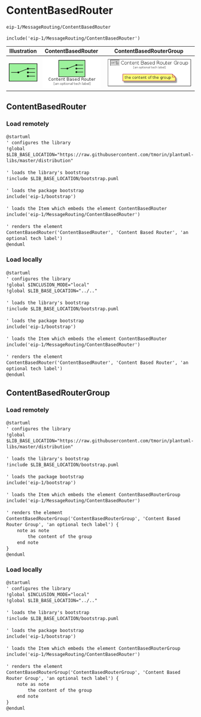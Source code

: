 # ContentBasedRouter


```text
eip-1/MessageRouting/ContentBasedRouter
```

```text
include('eip-1/MessageRouting/ContentBasedRouter')
```



| Illustration | ContentBasedRouter | ContentBasedRouterGroup |
| :---: | :---: | :---: |
| ![illustration for Illustration](../../eip-1/MessageRouting/ContentBasedRouter.png) | ![illustration for ContentBasedRouter](../../eip-1/MessageRouting/ContentBasedRouter.Local.png) | ![illustration for ContentBasedRouterGroup](../../eip-1/MessageRouting/ContentBasedRouterGroup.Local.png) |




## ContentBasedRouter

### Load remotely
```plantuml
@startuml
' configures the library
!global $LIB_BASE_LOCATION="https://raw.githubusercontent.com/tmorin/plantuml-libs/master/distribution"

' loads the library's bootstrap
!include $LIB_BASE_LOCATION/bootstrap.puml

' loads the package bootstrap
include('eip-1/bootstrap')

' loads the Item which embeds the element ContentBasedRouter
include('eip-1/MessageRouting/ContentBasedRouter')

' renders the element
ContentBasedRouter('ContentBasedRouter', 'Content Based Router', 'an optional tech label')
@enduml
```

### Load locally
```plantuml
@startuml
' configures the library
!global $INCLUSION_MODE="local"
!global $LIB_BASE_LOCATION="../.."

' loads the library's bootstrap
!include $LIB_BASE_LOCATION/bootstrap.puml

' loads the package bootstrap
include('eip-1/bootstrap')

' loads the Item which embeds the element ContentBasedRouter
include('eip-1/MessageRouting/ContentBasedRouter')

' renders the element
ContentBasedRouter('ContentBasedRouter', 'Content Based Router', 'an optional tech label')
@enduml
```

## ContentBasedRouterGroup

### Load remotely
```plantuml
@startuml
' configures the library
!global $LIB_BASE_LOCATION="https://raw.githubusercontent.com/tmorin/plantuml-libs/master/distribution"

' loads the library's bootstrap
!include $LIB_BASE_LOCATION/bootstrap.puml

' loads the package bootstrap
include('eip-1/bootstrap')

' loads the Item which embeds the element ContentBasedRouterGroup
include('eip-1/MessageRouting/ContentBasedRouter')

' renders the element
ContentBasedRouterGroup('ContentBasedRouterGroup', 'Content Based Router Group', 'an optional tech label') {
    note as note
        the content of the group
    end note
}
@enduml
```

### Load locally
```plantuml
@startuml
' configures the library
!global $INCLUSION_MODE="local"
!global $LIB_BASE_LOCATION="../.."

' loads the library's bootstrap
!include $LIB_BASE_LOCATION/bootstrap.puml

' loads the package bootstrap
include('eip-1/bootstrap')

' loads the Item which embeds the element ContentBasedRouterGroup
include('eip-1/MessageRouting/ContentBasedRouter')

' renders the element
ContentBasedRouterGroup('ContentBasedRouterGroup', 'Content Based Router Group', 'an optional tech label') {
    note as note
        the content of the group
    end note
}
@enduml
```

